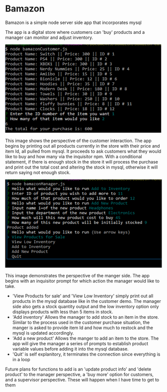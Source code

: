 # Bamazon

Bamazon is a simple node server side app that incorporates mysql

The app is a digital store where customers can 'buy' products and a manager can monitor and adjust inventory.

![demo of customer perspective](./customer.png)

This image shows the perspective of the customer interaction. The app begins by printing out all products currently in the store with their price and item Id, all pulled from mysql. It proceeds to ask customers what they would like to buy and how many via the inquisitor npm. With a conditional statement, if there is enough stock in the store it will process the purchase and print out the total cost and altering the stock in mysql, otherwise it will return saying not enough stock.

![demo of manager perspective](./manager.png)

This image demonstrates the perspective of the manger side. The app begins with an inquisitor prompt for which action the manager would like to take.

  - 'View Products for sale' and 'View Low Inventory' simply print out all products in the mysql database like in the customer demo. The manager side also gets a stock quantity output and the low inventory option only displays products with less than 5 items in stock.
  - 'Add inventory' Allows the manager to add stock to an item in the store. Similar to the process used in the customer purchase situation, the manger is asked to provide item Id and how much to restock and the mysql is updated accordingly.
  - 'Add a new product' Allows the manger to add an item to the store. The app will give the manager a series of prompts to establish product variable values before adding it into the mysql database.
  - 'Quit' is self explanitory, it terminates the connection since everything is in a loop
  
  
  Future plans for functions to add is an 'update product info' and 'delete product' to the manager perspective, a 'buy more' option for customers, and a supervisor perspective. These will happen when I have time to get to them 
